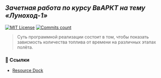 ## _Зачетная работа по курсу ВвАРКТ на тему «Луноход-1»_
[![MIT License](https://img.shields.io/badge/License-MIT-red)](https://choosealicense.com/licenses/mit/)
[![Commits count](https://badgen.net/github/commits/micromatch/micromatch)](https://choosealicense.com/licenses/mit/)
> Суть программной реализации состоит в том, чтобы показать зависмость количества топлива от времени на различных этапах полёта.
### 🔗 Ссылки
- [Resource Dock](https://docs.google.com/document/d/1ijbliiQDuWv82LZRNR8_xXNfqQRsLWGklXxbIRIdllM/edit)
